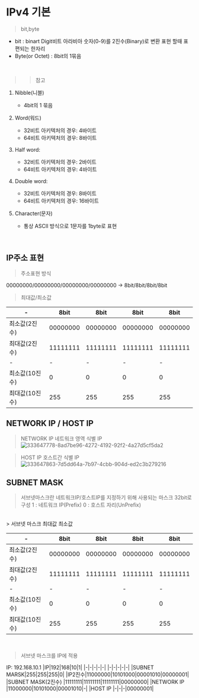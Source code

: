 # IPv4 기본
> bit,byte
- bit : binart Digit비트 아라비아 숫자(0-9)를 2진수(Binary)로 변환 표현 할때 표편되는 한자리
- Byte(or Octet) : 8bit의 1묶음
<br>

>> 참고  <br>

1) Nibble(니블)
    - 4bit의 1 묶음
    
2) Word(워드)
    - 32비트 아키텍처의 경우: 4바이트
    - 64비트 아키텍처의 경우: 8바이트

3) Half word:
    - 32비트 아키텍처의 경우: 2바이트
    - 64비트 아키텍처의 경우: 4바이트

4) Double word:
     - 32비트 아키텍처의 경우: 8바이트
     - 64비트 아키텍처의 경우: 16바이트

5) Character(문자)
     - 통상 ASCII 방식으로 1문자를 1byte로 표현

<br>

## IP주소 표현
> 주소표현 방식

00000000/00000000/00000000/00000000 -> 8bit/8bit/8bit/8bit

> 최대값/최소값

|-|8bit|8bit|8bit|8bit|
|-|-|-|-|-|
|최소값(2진수)|00000000|00000000|00000000|00000000|
|최대값(2진수)|11111111|11111111|11111111|11111111|
|-|-|-|-|-|
|최소값(10진수)|0|0|0|0|
|최대값(10진수)|255|255|255|255|


## NETWORK IP / HOST IP
> NETWORK IP
    네트워크 영역 식별 IP
![333647778-8ad7be96-4272-4192-92f2-4a27d5cf5da2](https://github.com/user-attachments/assets/2a648d22-8256-49d9-be3d-bbc3d15803f7)

> HOST IP
    호스트간 식별 IP
![333647863-7d5dd64a-7b97-4cbb-904d-ed2c3b279216](https://github.com/user-attachments/assets/fc7db4f0-34ea-43d5-97d6-07efc34753be)

## SUBNET MASK
> 서브넷마스크란
    네트워크IP/호스트IP를 지정하기 위해 사용되는 마스크
    32bit로 구성
    1 : 네트워크 IP(Prefix)
    0 : 호스트 자리(UnPrefix)

<br>
> 서브넷 마스크 최대값 최소값

|-|8bit|8bit|8bit|8bit|
|-|-|-|-|-|
|최소값(2진수)|00000000|00000000|00000000|00000000|
|최대값(2진수)|11111111|11111111|11111111|11111111|
|-|-|-|-|-|
|최소값(10진수)|0|0|0|0|
|최대값(10진수)|255|255|255|255|

<br>

> 서브넷 마스크를 IP에 적용

IP: 192.168.10.1 
|IP|192|168|10|1|
|-|-|-|-|-|
|-|-|-|-|-|
|SUBNET MARSK|255|255|255|0|
|IP2진수|11000000|10101000|00001010|00000001|
|SUBNET MASK(2진수)	|11111111|11111111|11111111|00000000|
|NETWORK IP	|11000000|10101000|00001010|-|
|HOST IP	|-|-|-|00000001|










